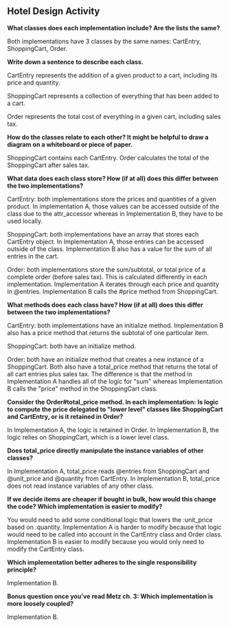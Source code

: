 ## Hotel Design Activity

**What classes does each implementation include? Are the lists the same?**

Both implementations have 3 classes by the same names: CartEntry, ShoppingCart, Order.


**Write down a sentence to describe each class.**

CartEntry represents the addition of a given product to a cart, including its price and quantity.

ShoppingCart represents a collection of everything that has been added to a cart.

Order represents the total cost of everything in a given cart, including sales tax.


**How do the classes relate to each other? It might be helpful to draw a diagram on a whiteboard or piece of paper.**

ShoppingCart contains each CartEntry. Order calculates the total of the ShoppingCart after sales tax.


**What data does each class store? How (if at all) does this differ between the two implementations?**

CartEntry: both implementations store the prices and quantities of a given product. In implementation A, those values can be accessed outside of the class due to the attr_accessor whereas in Implementation B, they have to be used locally.

ShoppingCart: both implementations have an array that stores each CartEntry object. In Implementation A, those entries can be accessed outside of the class. Implementation B also has a value for the sum of all entries in the cart.

Order: both implementations store the sum/subtotal, or total price of a complete order (before sales tax). This is calculated differently in each implementation. Implementation A iterates through each price and quantity in @entries. Implementation B calls the #price method from ShoppingCart.


**What methods does each class have? How (if at all) does this differ between the two implementations?**

CartEntry: both implementations have an initialize method. Implementation B also has a price method that returns the subtotal of one particular item.

ShoppingCart: both have an initialize method.

Order: both have an initialize method that creates a new instance of a ShoppingCart. Both also have a total_price method that returns the total of all cart entries plus sales tax. The difference is that the method in Implementation A handles all of the logic for "sum" whereas Implementation B calls the "price" method in the ShoppingCart class.


**Consider the Order#total_price method. In each implementation:**
**Is logic to compute the price delegated to "lower level" classes like ShoppingCart and CartEntry, or is it retained in Order?**

In Implementation A, the logic is retained in Order. In Implementation B, the logic relies on ShoppingCart, which is a lower level class.


**Does total_price directly manipulate the instance variables of other classes?**

In Implementation A, total_price reads @entries from ShoppingCart and @unit_price and @quantity from CartEntry. In Implementation B, total_price does not read instance variables of any other class.


**If we decide items are cheaper if bought in bulk, how would this change the code? Which implementation is easier to modify?**

You would need to add some conditional logic that lowers the :unit_price based on :quantity. Implementation A is harder to modify because that logic would need to be called into account in the CartEntry class and Order class. Implementation B is easier to modify because you would only need to modify the CartEntry class.


**Which implementation better adheres to the single responsibility principle?**

Implementation B.


**Bonus question once you've read Metz ch. 3: Which implementation is more loosely coupled?**

Implementation B.
